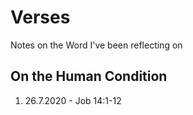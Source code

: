 # Verses
Notes on the Word I've been reflecting on

## On the Human Condition
1. 26.7.2020 - Job 14:1-12
